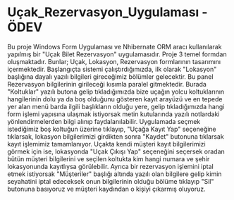 # Uçak_Rezervasyon_Uygulaması - ÖDEV
Bu proje Windows Form Uygulaması ve Nhibernate ORM aracı kullanılarak yapılmış bir "Uçak Bilet Rezervasyon" uygulamasıdır.
Proje 3 temel formdan oluşmaktadır.
Bunlar; Uçak, Lokasyon, Rezervasyon formlarının tasarımını içermektedir.
Başlangıçta sistemi çalıştırdığımızda, ilk olarak "Lokasyon" başlığına dayalı yazılı bilgileri gireceğimiz bölümler gelecektir. Bu panel Rezervasyon bilgilerinin girileceği kısımla paralel gitmektedir.
Burada "Koltuklar" yazılı butona gelip tıkladığımızda bize uçağın yolcu koltuklarının hangilerinin dolu ya da boş olduğunu gösteren kayıt arayüzü ve en tepede yer alan menü barda ilgili başlıkların
olduğu yere, gelip tıkladığımızda hangi form işlemi yapısına ulaşmak istiyorsak metin kutularında yazılı notlardaki yönlendirmelerden bilgi alınıp faydalanılabilir.
Uygulamada seçmek istediğimiz boş koltuğun üzerine tıklayıp, "Uçağa Kayıt Yap" seçeneğine tıklarsak, lokasyon bilgilerimizi girdikten sonra "Kaydet" butonuna tıklarsak kayıt işlemimiz tamamlanıyor.
Uçakta kendi müşteri kayıt bilgilerimizi görmek için ise, lokasyonda "Uçak Çıkışı Yap" seçeneğini seçersek oradan bütün müşteri bilgilerini ve seçilen koltukta kim hangi numara ve şehir lokasyonunda kayıtlıysa görülebilir.
Ayrıca bir rezervasyon işlemini iptal etmek istiyorsak "Müşteriler" başlığı altında yazılı olan bilgilere gelip kimin seyahatini iptal edeceksek onun bilgilerinin olduğu bölüme tıklayıp "Sil" butonuna basıyoruz ve müşteri
kaydından o kişiyi çıkarmış oluyoruz.
